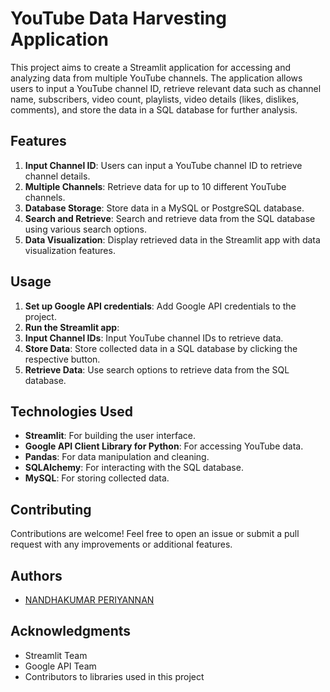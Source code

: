 # YouTube Data Harvesting Application

This project aims to create a Streamlit application for accessing and analyzing data from multiple YouTube channels. The application allows users to input a YouTube channel ID, retrieve relevant data such as channel name, subscribers, video count, playlists, video details (likes, dislikes, comments), and store the data in a SQL database for further analysis.

## Features

1. **Input Channel ID**: Users can input a YouTube channel ID to retrieve channel details.
2. **Multiple Channels**: Retrieve data for up to 10 different YouTube channels.
3. **Database Storage**: Store data in a MySQL or PostgreSQL database.
4. **Search and Retrieve**: Search and retrieve data from the SQL database using various search options.
5. **Data Visualization**: Display retrieved data in the Streamlit app with data visualization features.

## Usage

1. **Set up Google API credentials**: Add Google API credentials to the project.
2. **Run the Streamlit app**:
3. **Input Channel IDs**: Input YouTube channel IDs to retrieve data.
4. **Store Data**: Store collected data in a SQL database by clicking the respective button.
5. **Retrieve Data**: Use search options to retrieve data from the SQL database.

## Technologies Used

- **Streamlit**: For building the user interface.
- **Google API Client Library for Python**: For accessing YouTube data.
- **Pandas**: For data manipulation and cleaning.
- **SQLAlchemy**: For interacting with the SQL database.
- **MySQL**: For storing collected data.

  
## Contributing

Contributions are welcome! Feel free to open an issue or submit a pull request with any improvements or additional features.

## Authors

- [NANDHAKUMAR PERIYANNAN](https://github.com/NANDHAKUMAR-PERIYANNAN)

## Acknowledgments

- Streamlit Team
- Google API Team
- Contributors to libraries used in this project






